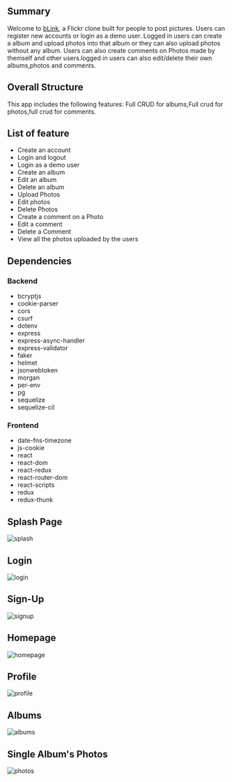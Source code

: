 ## Summary

Welcome to [bLink](https://blink-apps.herokuapp.com/), a Flickr clone built for people to post pictures. Users can register new accounts or login as a demo user. Logged in users can create a album and upload photos into that album or they can also upload photos without any album. Users can also create comments on Photos made by themself and other users.logged in users can also edit/delete their own albums,photos and comments.

## Overall Structure

This app includes the following features: Full CRUD for albums,Full crud for photos,full crud for comments.

## List of feature

* Create an account
* Login and logout 
* Login as a demo user
* Create an album
* Edit an album
* Delete an album
* Upload Photos 
* Edit photos
* Delete Photos
* Create a comment on a Photo
* Edit a comment
* Delete a Comment
* View all the photos uploaded by the users


## Dependencies

### Backend

* bcryptjs
* cookie-parser
* cors
* csurf
* dotenv
* express
* express-async-handler
* express-validator
* faker
* helmet
* jsonwebtoken
* morgan
* per-env
* pg
* sequelize
* sequelize-cil

### Frontend

* date-fns-timezone
* js-cookie
* react
* react-dom
* react-redux
* react-router-dom
* react-scripts
* redux
* redux-thunk

## Splash Page
![splash](https://cdn.discordapp.com/attachments/536996013911572484/936331057341558884/Screenshot_714.png)

## Login
![login](https://cdn.discordapp.com/attachments/536996013911572484/936330340409147402/Login.png)

## Sign-Up
![signup](https://cdn.discordapp.com/attachments/536996013911572484/936330342443413584/Signup.png)

## Homepage
![homepage](https://cdn.discordapp.com/attachments/536996013911572484/936330339805184030/Explore.png)

## Profile
![profile](https://cdn.discordapp.com/attachments/536996013911572484/936330341059276810/profile.png)

## Albums
![albums](https://cdn.discordapp.com/attachments/536996013911572484/936330339285082132/Albums.png)

## Single Album's Photos
![photos](https://cdn.discordapp.com/attachments/536996013911572484/936333279001448538/Screenshot_708.png)

 
